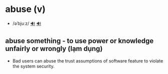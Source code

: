 # abuse (v)

- /əˈbjuːz/ [🔊](https://www.oxfordlearnersdictionaries.com/media/english/uk_pron/a/abu/abuse/abuse__gb_2.mp3) [🔊](https://www.oxfordlearnersdictionaries.com/media/english/us_pron/a/abu/abuse/abuse__us_1.mp3)

## abuse something - to use power or knowledge unfairly or wrongly (lạm dụng)

- Bad users can abuse the trust assumptions of software feature to violate the system security.